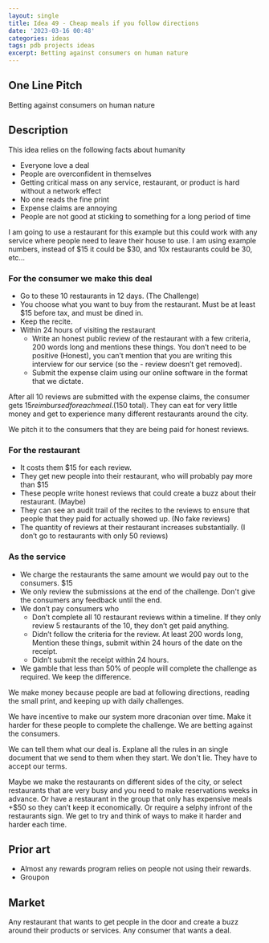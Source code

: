 ```yaml
---
layout: single
title: Idea 49 - Cheap meals if you follow directions
date: '2023-03-16 00:48'
categories: ideas
tags: pdb projects ideas
excerpt: Betting against consumers on human nature
---
```


## One Line Pitch

Betting against consumers on human nature

## Description

This idea relies on the following facts about humanity

- Everyone love a deal
- People are overconfident in themselves
- Getting critical mass on any service, restaurant, or product is hard without a network effect
- No one reads the fine print
- Expense claims are annoying
- People are not good at sticking to something for a long period of time

I am going to use a restaurant for this example but this could work with any service where people need to leave their house to use. I am using example numbers, instead of $15 it could be $30, and 10x restaurants could be 30, etc…

### For the consumer we make this deal

- Go to these 10 restaurants in 12 days. (The Challenge)
- You choose what you want to buy from the restaurant. Must be at least $15 before tax, and must be dined in.
- Keep the recite.
- Within 24 hours of visiting the restaurant
  - Write an honest public review of the restaurant with a few criteria, 200 words long and mentions these things. You don’t need to be positive (Honest), you can’t mention that you are writing this interview for our service (so the - review doesn’t get removed).
  - Submit the expense claim using our online software in the format that we dictate.

After all 10 reviews are submitted with the expense claims, the consumer gets $15 reimbursed for each meal. ($150 total). They can eat for very little money and get to experience many different restaurants around the city.

We pitch it to the consumers that they are being paid for honest reviews.

### For the restaurant

- It costs them $15 for each review.
- They get new people into their restaurant, who will probably pay more than $15
- These people write honest reviews that could create a buzz about their restaurant. (Maybe)
- They can see an audit trail of the recites to the reviews to ensure that people that they paid for actually showed up. (No fake reviews)
- The quantity of reviews at their restaurant increases substantially. (I don’t go to restaurants with only 50 reviews)

### As the service

- We charge the restaurants the same amount we would pay out to the consumers. $15
- We only review the submissions at the end of the challenge. Don't give the consumers any feedback until the end.
- We don’t pay consumers who
  - Don’t complete all 10 restaurant reviews within a timeline. If they only review 5 restaurants of the 10, they don’t get paid anything.
  - Didn’t follow the criteria for the review. At least 200 words long, Mention these things, submit within 24 hours of the date on the receipt.
  - Didn’t submit the receipt within 24 hours.
- We gamble that less than 50% of people will complete the challenge as required. We keep the difference.

We make money because people are bad at following directions, reading the small print, and keeping up with daily challenges.

We have incentive to make our system more draconian over time. Make it harder for these people to complete the challenge. We are betting against the consumers.

We can tell them what our deal is. Explane all the rules in an single document that we send to them when they start. We don't lie. They have to accept our terms.

Maybe we make the restaurants on different sides of the city, or select restaurants that are very busy and you need to make reservations weeks in advance. Or have a restaurant in the group that only has expensive meals +$50 so they can’t keep it economically. Or require a selphy infront of the restaurants sign. We get to try and think of ways to make it harder and harder each time.

## Prior art

- Almost any rewards program relies on people not using their rewards.
- Groupon

## Market

Any restaurant that wants to get people in the door and create a buzz around their products or services. Any consumer that wants a deal.
